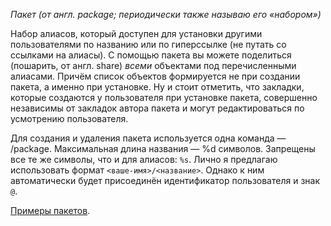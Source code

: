 *Пакет*
_(от англ. package; периодически также называю его «набором»)_

Набор алиасов, который доступен для установки другими пользователями по названию или по гиперссылке (не путать со ссылками на алиасы). С помощью пакета вы можете поделиться (пошарить, от англ. share) *всеми* объектами под перечисленными алиасами. Причём список объектов формируется не при создании пакета, а именно при установке. Ну и стоит отметить, что закладки, которые создаются у пользователя при установке пакета, совершенно независимы от закладок автора пакета и могут редактироваться по усмотрению пользователя.

Для создания и удаления пакета используется одна команда — /package. Максимальная длина названия — %d символов. Запрещены все те же символы, что и для алиасов: `%s`. Лично я предлагаю использовать формат `<ваше-имя>/<название>`. Однако к ним автоматически будет присоединён идентификатор пользователя и знак `@`.

[Примеры пакетов](https://telegra.ph/Gotovye-nabory-dlya-SadFavBot-03-22).
